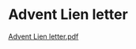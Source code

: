 # Advent Lien letter

[Advent Lien letter.pdf](Advent%20Lien%20letter%2061fbf80e078b495a8d8ee966865258dd/Advent_Lien_letter.pdf)